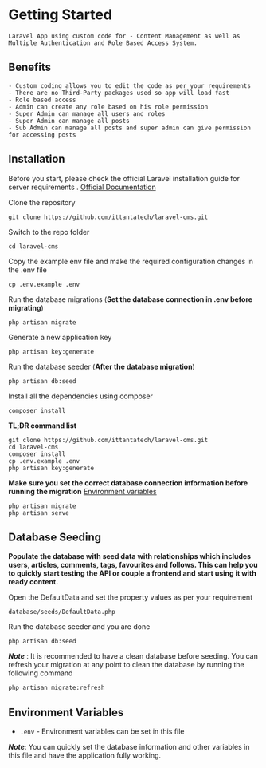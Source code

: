 # Getting Started

    Laravel App using custom code for - Content Management as well as Multiple Authentication and Role Based Access System. 

## Benefits
    - Custom coding allows you to edit the code as per your requirements
    - There are no Third-Party packages used so app will load fast
    - Role based access
    - Admin can create any role based on his role permission
    - Super Admin can manage all users and roles
    - Super Admin can manage all posts
    - Sub Admin can manage all posts and super admin can give permission for accessing posts
    


## Installation

Before you start, please check the official Laravel installation guide for server requirements . [Official Documentation](https://laravel.com/docs/8.x/installation)

Clone the repository

    git clone https://github.com/ittantatech/laravel-cms.git

Switch to the repo folder

    cd laravel-cms

Copy the example env file and make the required configuration changes in the .env file

    cp .env.example .env

Run the database migrations (**Set the database connection in .env before migrating**)

    php artisan migrate

Generate a new application key
    
    php artisan key:generate

Run the database seeder (**After the database migration**)

    php artisan db:seed


Install all the dependencies using composer

    composer install



**TL;DR command list**

    git clone https://github.com/ittantatech/laravel-cms.git
    cd laravel-cms
    composer install
    cp .env.example .env
    php artisan key:generate
    
    
**Make sure you set the correct database connection information before running the migration** [Environment variables](#environment-variables)

    php artisan migrate
    php artisan serve

## Database Seeding

**Populate the database with seed data with relationships which includes users, articles, comments, tags, favourites and follows. This can help you to quickly start testing the API or couple a frontend and start using it with ready content.**

Open the DefaultData and set the property values as per your requirement

    database/seeds/DefaultData.php

Run the database seeder and you are done

    php artisan db:seed

***Note*** : It is recommended to have a clean database before seeding. You can refresh your migration at any point to clean the database by running the following command

    php artisan migrate:refresh


## Environment Variables

- `.env` - Environment variables can be set in this file

***Note***: You can quickly set the database information and other variables in this file and have the application fully working.
